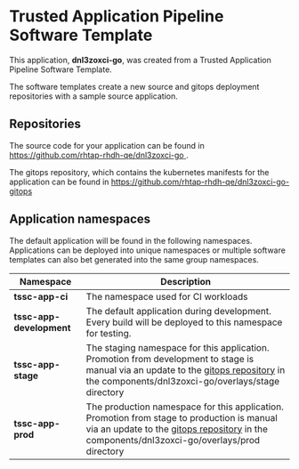 # Trusted Application Pipeline Software Template

This application, **dnl3zoxci-go**, was created from a Trusted Application Pipeline Software Template.

The software templates create a new source and gitops deployment repositories with a sample source application. 

## Repositories

The source code for your application can be found in [https://github.com/rhtap-rhdh-qe/dnl3zoxci-go ](https://github.com/rhtap-rhdh-qe/dnl3zoxci-go ).
 
The gitops repository, which contains the kubernetes manifests for the application can be found in 
[https://github.com/rhtap-rhdh-qe/dnl3zoxci-go-gitops ](https://github.com/rhtap-rhdh-qe/dnl3zoxci-go-gitops ) 

## Application namespaces 

The default application will be found in the following namespaces. Applications can be deployed into unique namespaces or multiple software templates can also bet generated into the same group namespaces.  

|  Namespace   |  Description   |  
| -------- | -------- |
| **tssc-app-ci** | The namespace used for CI workloads |
| **tssc-app-development** | The default application during development. Every build will be deployed to this namespace for testing. |
| **tssc-app-stage** | The staging namespace for this application. Promotion from development to stage is manual via an update to the [gitops repository](https://github.com/rhtap-rhdh-qe/dnl3zoxci-go-gitops ) in the components/dnl3zoxci-go/overlays/stage directory |
| **tssc-app-prod** | The production namespace for this application. Promotion from stage to production is manual via an update to the [gitops repository](https://github.com/rhtap-rhdh-qe/dnl3zoxci-go-gitops ) in the components/dnl3zoxci-go/overlays/prod directory |
